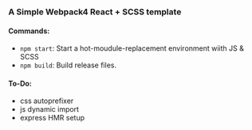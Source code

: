 ### A Simple Webpack4 React + SCSS template

#### Commands:
- `npm start`: Start a hot-moudule-replacement environment wiith JS & SCSS
- `npm build`: Build release files.  

#### To-Do:

- css autoprefixer
- js dynamic import
- express HMR setup


